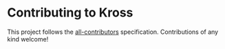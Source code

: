 # Contributing to Kross

This project follows the [all-contributors](https://github.com/all-contributors/all-contributors) specification. Contributions of any kind welcome!
